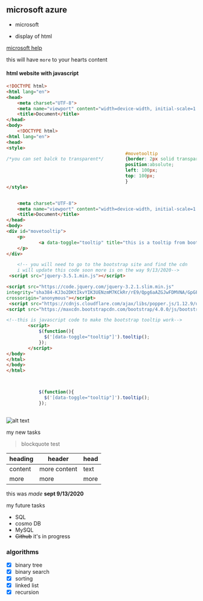 ## microsoft azure

- microsoft
 
 - display of html
 


[microsoft help](https://docs.microsoft.com/en-us/azure/?product=featured "this is the document to microsoft teaches about all of azure")

this will have `more` to your hearts content

#### html website with javascript
```html
<!DOCTYPE html>
<html lang="en">
<head>
    <meta charset="UTF-8">
    <meta name="viewport" content="width=device-width, initial-scale=1.0">
    <title>Document</title>
</head>
<body>
    <!DOCTYPE html>
<html lang="en">
<head>
<style>
                                            #movetooltip
/*you can set balck to transparent*/        {border: 2px solid transparent;
                                            position:absolute;
                                            left: 100px;
                                            top: 100px;
                                            }
</style>


    <meta charset="UTF-8">
    <meta name="viewport" content="width=device-width, initial-scale=1.0">
    <title>Document</title>
</head>
<body>
<div id="movetooltip">
    <p>   
            <a data-toggle="tooltip" title="this is a tooltip from bootstrap">hover over me</a>           
    </p>       
</div> 

    <!-- you will need to go to the bootstrap site and find the cdn
    i will update this code soon more is on the way 9/13/2020-->
 <script src="jquery-3.5.1.min.js"></script>

<script src="https://code.jquery.com/jquery-3.2.1.slim.min.js" 
integrity="sha384-KJ3o2DKtIkvYIK3UENzmM7KCkRr/rE9/Qpg6aAZGJwFDMVNA/GpGFF93hXpG5KkN" 
crossorigin="anonymous"></script>
 <script src="https://cdnjs.cloudflare.com/ajax/libs/popper.js/1.12.9/umd/popper.min.js" integrity="sha384-ApNbgh9B+Y1QKtv3Rn7W3mgPxhU9K/ScQsAP7hUibX39j7fakFPskvXusvfa0b4Q" crossorigin="anonymous"></script>
<script src="https://maxcdn.bootstrapcdn.com/bootstrap/4.0.0/js/bootstrap.min.js" integrity="sha384-JZR6Spejh4U02d8jOt6vLEHfe/JQGiRRSQQxSfFWpi1MquVdAyjUar5+76PVCmYl" crossorigin="anonymous"></script>

<!--this is javascript code to make the bootstrap tooltip work-->
		<script>
			$(function(){
			  $('[data-toggle="tooltip"]').tooltip();  
			});
		</script>   
</body>
</html>
</body>
</html> 
```
```javascript


			$(function(){
			  $('[data-toggle="tooltip"]').tooltip();  
			});
	
```

![alt text]()

my new tasks
>blockquote test

| heading | header | head |
| --- | --- | --- |
| content | more content | text |
| more | more | more |

this was *made* **sept 9/13/2020**

my future tasks
- SQL
- cosmo DB
- MySQL
- ~~Github~~ it's in progress

### algorithms
- [x] binary tree
- [x] binary search
- [x] sorting
- [x] linked list
- [x] recursion 
